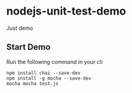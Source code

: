 nodejs-unit-test-demo
========================================
Just demo


Start Demo
--------------
Run the following command in your cli

```
npm install chai --save-dev
npm install -g mocha --save-dev  
mocha mocha test.js
```
